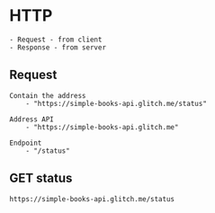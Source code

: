 # HTTP

    - Request - from client
    - Response - from server

## Request

    Contain the address
        - "https://simple-books-api.glitch.me/status"

    Address API
        - "https://simple-books-api.glitch.me"

    Endpoint
        - "/status"

## GET status

    https://simple-books-api.glitch.me/status
